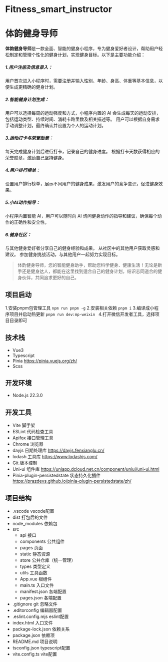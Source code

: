 # Fitness_smart_instructor
# 体韵健身导师

**体韵健身导师**是一款全面、智能的健身小程序，专为健身爱好者设计，帮助用户轻松制定和管理个性化的健身计划，实现健身目标。以下是主要功能介绍：

##### 1.用户注册及信息录入：

用户首次进入小程序时，需要注册并输入性别、年龄、身高、体重等基本信息，以便生成更精确的健身计划。

##### 2.智能健身计划生成：

用户可以选择每周的运动强度和方式，小程序内置的 AI 会生成每天的运动安排，包括运动类型、持续时间、消耗卡路里数及相关描述等。
用户可以根据自身需求手动调整计划，最终确认并设置为个人的运动计划。

##### 3.运动打卡与荣誉勋章：

每天完成健身计划后进行打卡，记录自己的健身进度。
根据打卡天数获得相应的荣誉勋章，激励自己坚持健身。

##### 4.用户排行榜单：

设置用户排行榜单，展示不同用户的健身成果，激发用户的竞争意识，促进健身效果。

##### 5.小AI动作指导：

小程序内置智能 AI，用户可以随时向 AI 询问健身动作的指导和建议，确保每个动作的正确性和安全性。

##### 6.健身社区：

与其他健身爱好者分享自己的健身经验和成果。
从社区中的其他用户获取灵感和建议。
参加健身挑战活动，与其他用户一起努力实现目标。

> 体韵健身导师，您的智能健身助手，帮助您科学健身、健康生活！无论是新手还是健身达人，都能在这里找到适合自己的健身计划，结识志同道合的健身伙伴，共同追求更好的自己。

## 项目启动

1.安装pnpm包管理工具  ``` npm run pnpm -g ```
2.安装相关依赖 ``` pnpm i ```
3.编译成小程序项目并启动热更新 ```pnpm run dev:mp-weixin ```
4.打开微信开发者工具，选择项目目录即可

## 技术栈

- Vue3 
- Typescript
- Pinia https://pinia.vuejs.org/zh/
- Scss

## 开发环境

- Node.js 22.3.0

## 开发工具

- Vite 脚手架
- ESLint 代码检查工具
- Apifox 接口管理工具
- Chrome 浏览器
- dayjs 日期处理库 https://dayjs.fenxianglu.cn/
- lodash 工具库 https://www.lodashjs.com/
- Git 版本控制
- Uni-ui 组件库 https://uniapp.dcloud.net.cn/component/uniui/uni-ui.html
- Pinia-plugin-persistedstate 状态持久化插件 https://prazdevs.github.io/pinia-plugin-persistedstate/zh/

## 项目结构

- .vscode vscode配置
- dist 打包后的文件
- node_modules 依赖包
- src
  - api 接口
  - components 公共组件
  - pages 页面
  - static 静态资源
  - store 公共仓库（统一管理）
  - types 类型定义
  - utils 工具函数
  - App.vue 根组件
  - main.ts 入口文件
  - manifest.json 各端配置
  - pages.json 各端配置
- .gitignore git 忽略文件
- .editorconfig 编辑器配置
- .eslint.config.mjs eslint配置
- index.html 入口文件
- package-lock.json 依赖关系
- package.json 依赖项
- README.md 项目说明
- tsconfig.json typescript配置
- vite.config.ts vite配置
